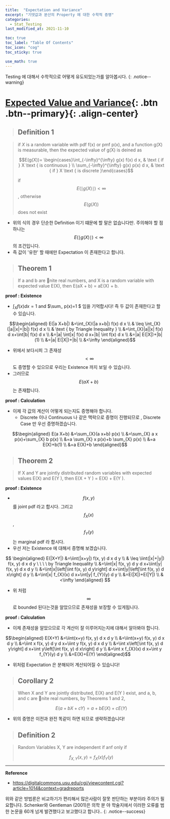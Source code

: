 ```yaml
---
title:  "Expectation and Variance"
excerpt: "기댓값과 분산의 Property 에 대한 수학적 증명"
categories:
  - Stat_Testing
last_modified_at: 2021-11-10

toc: true
toc_label: "Table Of Contents"
toc_icon: "cog"
toc_sticky: true

use_math: true
---
```


 Testing 에 대해서 수학적으로 어떻게 유도되었는가를 알아봅시다.
{: .notice--warning}

# [Expected Value and Variance](#link){: .btn .btn--primary}{: .align-center}

> ## Definition 1 

> if $X$ is a random variable with pdf f(x) or pmf p(x), and a function g(X) is measurable, then the expected value of g(X) is deined as 
>
> $$E(g(X))= \begin{cases}\int_{-\infty}^{\infty} g(x) f(x) d x, & \text { if } X \text { is continuous } \\ \sum_{-\infty}^{\infty} g(x) p(x) d x, & \text { if } X \text { is discrete }\end{cases}$$
>
> if $$E(\mid g(X) \mid ) < \infty$$ , otherwise $$E(g(X))$$ does not exist

- 위의 식의 경우 단순한 Definition 이기 떄문에 할 말은 없습니다만. 주의해야 할 점 하나는  $$E(\mid g(X) \mid ) < \infty  $$ 의 조건입니다.
- 즉 값이 '유한' 할 때에만 Expectation 이 존재한다고 합니다.

> ## Theorem 1

> If a and b are nite real numbers, and X is a random variable with expected value E(X), then E(aX + b) = aE(X) + b.

**proof : Existence**

- $\int_X f(x)dx = 1$ and $\sum_ p(x)=1 $ 임을 기억합시다! 즉 두 값이 존재한다고 할 수 있습니다. 

$$\begin{aligned}
E(|a X+b|) &=\int_{X}(|a x+b|) f(x) d x \\
& \leq \int_{X}(|a||x|+|b|) f(x) d x \\
& \text { by Triangle Inequality } \\
&=\int_{X}|a||x| f(x) d x+\int|b| f(x) d x \\
&=|a| \int|x| f(x) d x+|b| \int f(x) d x \\
&=|a| E(|X|)+|b|(1) \\
&=|a| E(|X|)+|b| \\
&<\infty
\end{aligned}$$

- 위에서 보다시피 그 존재성 $$<\infty$$ 도 증명할 수 있으므로 우리는 Existence 까지 보일 수 있습니다. 
- 그러므로 $$E(aX+b)$$ 는 존재합니다.

**proof : Calculation**

- 이제 각 값의 계산이 어떻게 되는지도 증명해야 합니다. 
  - Discrete 이나 Continuous 나 같은 맥락으로 증명이 진행되므로 , Discrete Case 만 우선 증명하겠습니다.

$$\begin{aligned}
E(a X+b) &=\sum_{X}(a x+b) p(x) \\
&=\sum_{X} a x p(x)+\sum_{X} b p(x) \\
&=a \sum_{X} x p(x)+b \sum_{X} p(x) \\
&=a E(X)+b(1) \\
&=a E(X)+b
\end{aligned}$$

> ## Theorem 2 

> If X and Y are jointly distributed random variables with expected values E(X) and E(Y ), then E(X + Y ) = E(X) + E(Y ).

**proof : Existence**

- $$f(x,y)$$ 를 joint pdf 라고 합시다. 그리고 $$f_X(x)$$ , $$f_Y(y)$$ 는 marginal pdf 라 합시다.  
- 우선 저는 Existence 에 대해서 증명해 보겠습니다.

$$
\begin{aligned}
E(|X+Y|) &=\iint(|x+y|) f(x, y) d x d y \\
& \leq \iint(|x|+|y|) f(x, y) d x d y \ \ \ \ by Triangle Inequality \\
&=\iint|x| f(x, y) d y d x+\iint|y| f(x, y) d x d y \\
&=\int|x|\left[\int f(x, y) d y\right] d x+\int|y|\left[\int f(x, y) d x\right] d y \\
&=\int|x| f_{X}(x) d x+\int|y| f_{Y}(y) d y \\
&=E(|X|)+E(|Y|) \\
&<\infty
\end{aligned}
$$
- 위 처럼 $$\infty$$ 로 bounded 된다는것을 알았으므로 존재성을 보장할 수 있게됩니다.

**proof : Calculation**

- 이제 존재성을 알았으므로 각 계산이 잘 이루어지는지에 대해서 알아봐야 합니다. 

$$\begin{aligned}
E(X+Y) &=\iint(x+y) f(x, y) d x d y \\
&=\iint(x+y) f(x, y) d x d y \\
&=\iint x f(x, y) d y d x+\iint y f(x, y) d x d y \\
&=\int x\left[\int f(x, y) d y\right] d x+\int y\left[\int f(x, y) d x\right] d y \\
&=\int x f_{X}(x) d x+\int y f_{Y}(y) d y \\
&=E(X)+E(Y)
\end{aligned}$$

- 위처럼 Expectation 은 분해되어 계산되어질 수 있습니다! 

> ## Corollary 2 

> When X and Y are jointly distributed, E(X) and E(Y ) exist, and a, b, and c are nite real numbers, by Theorems 1 and 2, 
>
> $$E(a+bX+cY) = a+ bE(X) + cE(Y)$$

- 위의 증명은 이전과 완전 똑같이 하면 되므로 생략하겠습니다!

> ## Definition 2 

> Random Variables X, Y are independent if anf only if
>
> $$f_{X,Y}(x,y) = f_X(x) f_Y(y)$$

---

   **Reference**

- <https://digitalcommons.usu.edu/cgi/viewcontent.cgi?article=1014&context=gradreports>

 위와 같은 방법론은 비교하기가 편리해서 많은사람이 잘못 판단하는 부분이라 주의가 필요합니다. Schenker와 Gentleman (2001)은 의학 분 야 학술지에서 이러한 오류를 범한 논문을 60개 넘게 발견했다고 보고했다고 합니다..
{: .notice--success}

